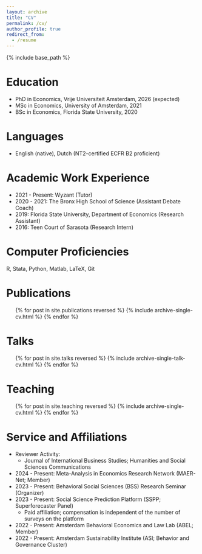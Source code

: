 ```yaml
---
layout: archive
title: "CV"
permalink: /cv/
author_profile: true
redirect_from:
  - /resume
---
```


{% include base_path %}

Education
======
* PhD in Economics, Vrije Universiteit Amsterdam, 2026 (expected)
* MSc in Economics, University of Amsterdam, 2021
* BSc in Economics, Florida State University, 2020

Languages
======
* English (native), Dutch (NT2-certified ECFR B2 proficient)

Academic Work Experience
======
* 2021 - Present: Wyzant (Tutor)
* 2020 - 2021: The Bronx High School of Science (Assistant Debate Coach)
* 2019: Florida State University, Department of Economics (Research Assistant)
* 2016: Teen Court of Sarasota (Research Intern)
  
Computer Proficiencies
======
R, Stata, Python, Matlab, LaTeX, Git

Publications
======
  <ul>{% for post in site.publications reversed %}
    {% include archive-single-cv.html %}
  {% endfor %}</ul>
  
Talks
======
  <ul>{% for post in site.talks reversed %}
    {% include archive-single-talk-cv.html  %}
  {% endfor %}</ul>
  
Teaching
======
  <ul>{% for post in site.teaching reversed %}
    {% include archive-single-cv.html %}
  {% endfor %}</ul>
  
Service and Affiliations
======
* Reviewer Activity:
  * Journal of International Business Studies; Humanities and Social Sciences Communications
* 2024 - Present: Meta-Analysis in Economics Research Network (MAER-Net; Member)
* 2023 - Present: Behavioral Social Sciences (BSS) Research Seminar (Organizer)
* 2023 - Present: Social Science Prediction Platform (SSPP; Superforecaster Panel)
  * Paid affiliation; compensation is independent of the number of surveys on the platform
* 2022 - Present: Amsterdam Behavioral Economics and Law Lab (ABEL; Member)
* 2022 - Present: Amsterdam Sustainability Institute (ASI; Behavior and Governance Cluster)
